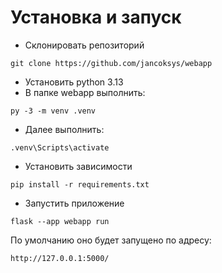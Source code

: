 # Установка и запуск

- Склонировать репозиторий
```
git clone https://github.com/jancoksys/webapp
```
- Установить python 3.13
- В папке webapp выполнить:
```
py -3 -m venv .venv
```
- Далее выполнить:
```
.venv\Scripts\activate
```
- Установить зависимости
```
pip install -r requirements.txt
```
- Запустить приложение 
```
flask --app webapp run
```
По умолчанию оно будет запущено по адресу: 
```
http://127.0.0.1:5000/
```

